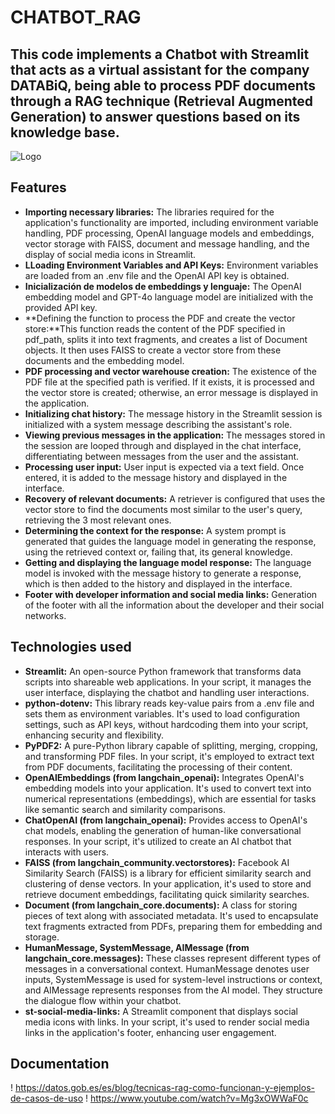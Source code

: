 # CHATBOT_RAG
## This code implements a Chatbot with Streamlit that acts as a virtual assistant for the company DATABiQ, being able to process PDF documents through a RAG technique (Retrieval Augmented Generation) to answer questions based on its knowledge base.

![Logo](https://images.contentstack.io/v3/assets/bltefdd0b53724fa2ce/blt1496b19e4c6f9e66/66ba412a46b3f4241b969f48/rag-in-action.jpeg)

## Features

- **Importing necessary libraries:** The libraries required for the application's functionality are imported, including environment variable handling, PDF processing, OpenAI language models and embeddings, vector storage with FAISS, document and message handling, and the display of social media icons in Streamlit.
- **LLoading Environment Variables and API Keys:** Environment variables are loaded from an .env file and the OpenAI API key is obtained.
- **Inicialización de modelos de embeddings y lenguaje:** The OpenAI embedding model and GPT-4o language model are initialized with the provided API key.
- **Defining the function to process the PDF and create the vector store:**This function reads the content of the PDF specified in pdf_path, splits it into text fragments, and creates a list of Document objects. It then uses FAISS to create a vector store from these documents and the embedding model.
- **PDF processing and vector warehouse creation:** The existence of the PDF file at the specified path is verified. If it exists, it is processed and the vector store is created; otherwise, an error message is displayed in the application.
- **Initializing chat history:** The message history in the Streamlit session is initialized with a system message describing the assistant's role.
- **Viewing previous messages in the application:** The messages stored in the session are looped through and displayed in the chat interface, differentiating between messages from the user and the assistant.
- **Processing user input:** User input is expected via a text field. Once entered, it is added to the message history and displayed in the interface.
- **Recovery of relevant documents:** A retriever is configured that uses the vector store to find the documents most similar to the user's query, retrieving the 3 most relevant ones.
- **Determining the context for the response:** A system prompt is generated that guides the language model in generating the response, using the retrieved context or, failing that, its general knowledge.
- **Getting and displaying the language model response:** The language model is invoked with the message history to generate a response, which is then added to the history and displayed in the interface.
- **Footer with developer information and social media links:** Generation of the footer with all the information about the developer and their social networks.


## Technologies used

- **Streamlit:** An open-source Python framework that transforms data scripts into shareable web applications. In your script, it manages the user interface, displaying the chatbot and handling user interactions. ​
- **python-dotenv:** This library reads key-value pairs from a .env file and sets them as environment variables. It's used to load configuration settings, such as API keys, without hardcoding them into your script, enhancing security and flexibility.
- **PyPDF2:** A pure-Python library capable of splitting, merging, cropping, and transforming PDF files. In your script, it's employed to extract text from PDF documents, facilitating the processing of their content.
- **OpenAIEmbeddings (from langchain_openai):** Integrates OpenAI's embedding models into your application. It's used to convert text into numerical representations (embeddings), which are essential for tasks like semantic search and similarity comparisons.
- **ChatOpenAI (from langchain_openai):** Provides access to OpenAI's chat models, enabling the generation of human-like conversational responses. In your script, it's utilized to create an AI chatbot that interacts with users.
- **FAISS (from langchain_community.vectorstores):** Facebook AI Similarity Search (FAISS) is a library for efficient similarity search and clustering of dense vectors. In your application, it's used to store and retrieve document embeddings, facilitating quick similarity searches.
- **Document (from langchain_core.documents):** A class for storing pieces of text along with associated metadata. It's used to encapsulate text fragments extracted from PDFs, preparing them for embedding and storage.
- **HumanMessage, SystemMessage, AIMessage (from langchain_core.messages):** These classes represent different types of messages in a conversational context. HumanMessage denotes user inputs, SystemMessage is used for system-level instructions or context, and AIMessage represents responses from the AI model. They structure the dialogue flow within your chatbot. 
- **st-social-media-links:** A Streamlit component that displays social media icons with links. In your script, it's used to render social media links in the application's footer, enhancing user engagement. 

## **Documentation**
! https://datos.gob.es/es/blog/tecnicas-rag-como-funcionan-y-ejemplos-de-casos-de-uso
! https://www.youtube.com/watch?v=Mg3xOWWaF0c
